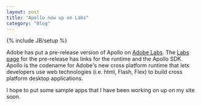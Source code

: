 ```yaml
---
layout: post
title: "Apollo now up on Labs"
category: "Blog"
---
```

{% include JB/setup %}

Adobe has put a pre-release version of Apollo on [Adobe Labs](http://labs.adobe.com). The [Labs page](http://labs.adobe.com/technologies/apollo/) for the pre-release has links for the runtime and the Apollo SDK. Apollo is the codename for Adobe's new cross platform runtime that lets developers use web technologies (i.e. html, Flash, Flex) to build cross platform desktop applications.

I hope to put some sample apps that I have been working on up on my site soon.